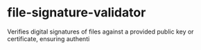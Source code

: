 # file-signature-validator
Verifies digital signatures of files against a provided public key or certificate, ensuring authenti
